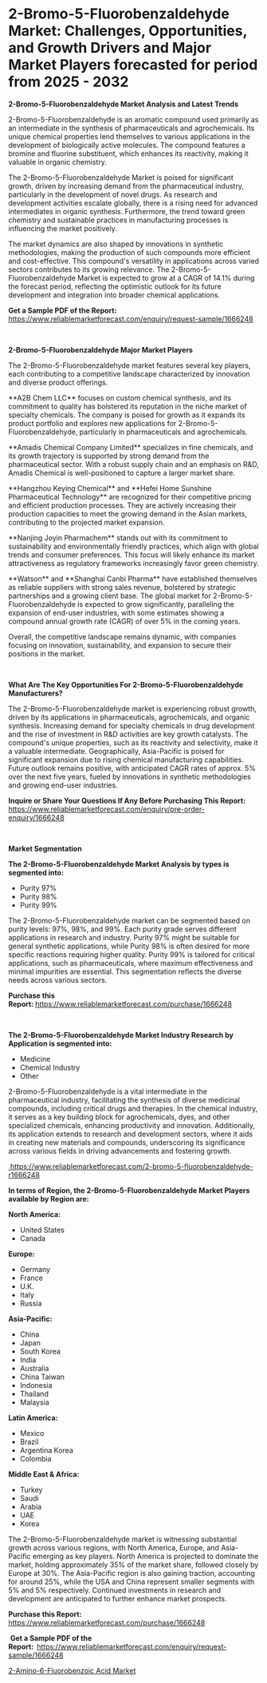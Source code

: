 <p><h1>2-Bromo-5-Fluorobenzaldehyde Market: Challenges, Opportunities, and Growth Drivers and Major Market Players forecasted for period from 2025 - 2032</h1></p><p><strong>2-Bromo-5-Fluorobenzaldehyde Market Analysis and Latest Trends</strong></p>
<p><p>2-Bromo-5-Fluorobenzaldehyde is an aromatic compound used primarily as an intermediate in the synthesis of pharmaceuticals and agrochemicals. Its unique chemical properties lend themselves to various applications in the development of biologically active molecules. The compound features a bromine and fluorine substituent, which enhances its reactivity, making it valuable in organic chemistry.</p><p>The 2-Bromo-5-Fluorobenzaldehyde Market is poised for significant growth, driven by increasing demand from the pharmaceutical industry, particularly in the development of novel drugs. As research and development activities escalate globally, there is a rising need for advanced intermediates in organic synthesis. Furthermore, the trend toward green chemistry and sustainable practices in manufacturing processes is influencing the market positively. </p><p>The market dynamics are also shaped by innovations in synthetic methodologies, making the production of such compounds more efficient and cost-effective. This compound's versatility in applications across varied sectors contributes to its growing relevance. The 2-Bromo-5-Fluorobenzaldehyde Market is expected to grow at a CAGR of 14.1% during the forecast period, reflecting the optimistic outlook for its future development and integration into broader chemical applications.</p></p>
<p><strong>Get a Sample PDF of the Report:&nbsp;</strong> <a href="https://www.reliablemarketforecast.com/enquiry/request-sample/1666248?utm_campaign=1080&utm_medium=2&utm_source=Github&utm_content=ia&utm_term=02022025&utm_id=2-bromo-5-fluorobenzaldehyde">https://www.reliablemarketforecast.com/enquiry/request-sample/1666248</a></p>
<p>&nbsp;</p>
<p><strong>2-Bromo-5-Fluorobenzaldehyde Major Market Players</strong></p>
<p><p>The 2-Bromo-5-Fluorobenzaldehyde market features several key players, each contributing to a competitive landscape characterized by innovation and diverse product offerings. </p><p>**A2B Chem LLC** focuses on custom chemical synthesis, and its commitment to quality has bolstered its reputation in the niche market of specialty chemicals. The company is poised for growth as it expands its product portfolio and explores new applications for 2-Bromo-5-Fluorobenzaldehyde, particularly in pharmaceuticals and agrochemicals.</p><p>**Amadis Chemical Company Limited** specializes in fine chemicals, and its growth trajectory is supported by strong demand from the pharmaceutical sector. With a robust supply chain and an emphasis on R&D, Amadis Chemical is well-positioned to capture a larger market share.</p><p>**Hangzhou Keying Chemical** and **Hefei Home Sunshine Pharmaceutical Technology** are recognized for their competitive pricing and efficient production processes. They are actively increasing their production capacities to meet the growing demand in the Asian markets, contributing to the projected market expansion.</p><p>**Nanjing Joyin Pharmachem** stands out with its commitment to sustainability and environmentally friendly practices, which align with global trends and consumer preferences. This focus will likely enhance its market attractiveness as regulatory frameworks increasingly favor green chemistry.</p><p>**Watson** and **Shanghai Canbi Pharma** have established themselves as reliable suppliers with strong sales revenue, bolstered by strategic partnerships and a growing client base. The global market for 2-Bromo-5-Fluorobenzaldehyde is expected to grow significantly, paralleling the expansion of end-user industries, with some estimates showing a compound annual growth rate (CAGR) of over 5% in the coming years.</p><p>Overall, the competitive landscape remains dynamic, with companies focusing on innovation, sustainability, and expansion to secure their positions in the market.</p></p>
<p>&nbsp;</p>
<p><strong>What Are The Key Opportunities For 2-Bromo-5-Fluorobenzaldehyde Manufacturers?</strong></p>
<p><p>The 2-Bromo-5-Fluorobenzaldehyde market is experiencing robust growth, driven by its applications in pharmaceuticals, agrochemicals, and organic synthesis. Increasing demand for specialty chemicals in drug development and the rise of investment in R&D activities are key growth catalysts. The compound's unique properties, such as its reactivity and selectivity, make it a valuable intermediate. Geographically, Asia-Pacific is poised for significant expansion due to rising chemical manufacturing capabilities. Future outlook remains positive, with anticipated CAGR rates of approx. 5% over the next five years, fueled by innovations in synthetic methodologies and growing end-user industries.</p></p>
<p><strong>Inquire or Share Your Questions If Any Before Purchasing This Report:</strong> <a href="https://www.reliablemarketforecast.com/enquiry/pre-order-enquiry/1666248?utm_campaign=1080&utm_medium=2&utm_source=Github&utm_content=ia&utm_term=02022025&utm_id=2-bromo-5-fluorobenzaldehyde">https://www.reliablemarketforecast.com/enquiry/pre-order-enquiry/1666248</a></p>
<p>&nbsp;</p>
<p><strong>Market Segmentation</strong></p>
<p><strong>The 2-Bromo-5-Fluorobenzaldehyde Market Analysis by types is segmented into:</strong></p>
<p><ul><li>Purity 97%</li><li>Purity 98%</li><li>Purity 99%</li></ul></p>
<p><p>The 2-Bromo-5-Fluorobenzaldehyde market can be segmented based on purity levels: 97%, 98%, and 99%. Each purity grade serves different applications in research and industry. Purity 97% might be suitable for general synthetic applications, while Purity 98% is often desired for more specific reactions requiring higher quality. Purity 99% is tailored for critical applications, such as pharmaceuticals, where maximum effectiveness and minimal impurities are essential. This segmentation reflects the diverse needs across various sectors.</p></p>
<p><strong>Purchase this Report:&nbsp;</strong><a href="https://www.reliablemarketforecast.com/purchase/1666248?utm_campaign=1080&utm_medium=2&utm_source=Github&utm_content=ia&utm_term=02022025&utm_id=2-bromo-5-fluorobenzaldehyde">https://www.reliablemarketforecast.com/purchase/1666248</a></p>
<p>&nbsp;</p>
<p><strong>The 2-Bromo-5-Fluorobenzaldehyde Market Industry Research by Application is segmented into:</strong></p>
<p><ul><li>Medicine</li><li>Chemical Industry</li><li>Other</li></ul></p>
<p><p>2-Bromo-5-Fluorobenzaldehyde is a vital intermediate in the pharmaceutical industry, facilitating the synthesis of diverse medicinal compounds, including critical drugs and therapies. In the chemical industry, it serves as a key building block for agrochemicals, dyes, and other specialized chemicals, enhancing productivity and innovation. Additionally, its application extends to research and development sectors, where it aids in creating new materials and compounds, underscoring its significance across various fields in driving advancements and fostering growth.</p></p>
<p><a href="https://www.reliablemarketforecast.com/2-bromo-5-fluorobenzaldehyde-r1666248?utm_campaign=1080&utm_medium=2&utm_source=Github&utm_content=ia&utm_term=02022025&utm_id=2-bromo-5-fluorobenzaldehyde">&nbsp;https://www.reliablemarketforecast.com/2-bromo-5-fluorobenzaldehyde-r1666248</a></p>
<p><strong>In terms of Region, the 2-Bromo-5-Fluorobenzaldehyde Market Players available by Region are:</strong></p>
<p>
    <p> <strong> North America: </strong>
        <ul>
            <li>United States</li>
            <li>Canada</li>
        </ul>
        </p> 
    <p> <strong> Europe: </strong>
        <ul>
            <li>Germany</li>
            <li>France</li>
            <li>U.K.</li>
            <li>Italy</li>
            <li>Russia</li>
        </ul>
        </p> 
    <p> <strong> Asia-Pacific: </strong>
        <ul>
            <li>China</li>
            <li>Japan</li>
            <li>South Korea</li>
            <li>India</li>
            <li>Australia</li>
            <li>China Taiwan</li>
            <li>Indonesia</li>
            <li>Thailand</li>
            <li>Malaysia</li>
        </ul>
        </p> 
    <p> <strong> Latin America: </strong>
        <ul>
            <li>Mexico</li>
            <li>Brazil</li>
            <li>Argentina Korea</li>
            <li>Colombia</li>
        </ul>
        </p> 
    <p> <strong> Middle East & Africa: </strong>
        <ul>
            <li>Turkey</li>
            <li>Saudi</li>
            <li>Arabia</li>
            <li>UAE</li>
            <li>Korea</li>
        </ul>
    </p>
    </p>
<p><p>The 2-Bromo-5-Fluorobenzaldehyde market is witnessing substantial growth across various regions, with North America, Europe, and Asia-Pacific emerging as key players. North America is projected to dominate the market, holding approximately 35% of the market share, followed closely by Europe at 30%. The Asia-Pacific region is also gaining traction, accounting for around 25%, while the USA and China represent smaller segments with 5% and 5% respectively. Continued investments in research and development are anticipated to further enhance market prospects.</p></p>
<p><strong>Purchase this Report: </strong><a href="https://www.reliablemarketforecast.com/purchase/1666248?utm_campaign=1080&utm_medium=2&utm_source=Github&utm_content=ia&utm_term=02022025&utm_id=2-bromo-5-fluorobenzaldehyde">https://www.reliablemarketforecast.com/purchase/1666248</a></p>
<p>&nbsp;<strong>Get a Sample PDF of the Report:&nbsp;&nbsp;</strong><a href="https://www.reliablemarketforecast.com/enquiry/request-sample/1666248?utm_campaign=1080&utm_medium=2&utm_source=Github&utm_content=ia&utm_term=02022025&utm_id=2-bromo-5-fluorobenzaldehyde">https://www.reliablemarketforecast.com/enquiry/request-sample/1666248</a></p>
<p><strong></strong></p>
<p><p><a href="https://github.com/gdfhhhj/Market-Research-Report-List-7/blob/main/2-amino-6-fluorobenzoic-acid-market.md?utm_campaign=1080&utm_medium=2&utm_source=Github&utm_content=ia&utm_term=02022025&utm_id=2-bromo-5-fluorobenzaldehyde">2-Amino-6-Fluorobenzoic Acid Market</a></p></p>